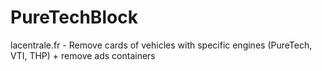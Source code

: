# PureTechBlock
lacentrale.fr - Remove cards of vehicles with specific engines (PureTech, VTI, THP) + remove ads containers
